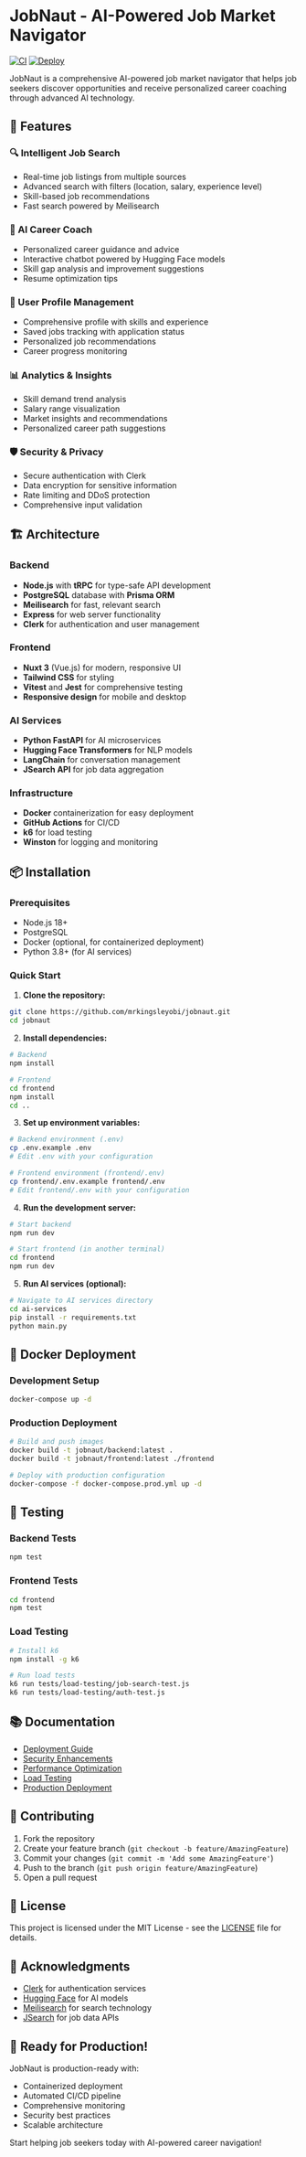 # JobNaut - AI-Powered Job Market Navigator

[![CI](https://github.com/mrkingsleyobi/jobnaut/actions/workflows/ci.yml/badge.svg)](https://github.com/mrkingsleyobi/jobnaut/actions/workflows/ci.yml)
[![Deploy](https://github.com/mrkingsleyobi/jobnaut/actions/workflows/deploy.yml/badge.svg)](https://github.com/mrkingsleyobi/jobnaut/actions/workflows/deploy.yml)

JobNaut is a comprehensive AI-powered job market navigator that helps job seekers discover opportunities and receive personalized career coaching through advanced AI technology.

## 🚀 Features

### 🔍 Intelligent Job Search
- Real-time job listings from multiple sources
- Advanced search with filters (location, salary, experience level)
- Skill-based job recommendations
- Fast search powered by Meilisearch

### 🤖 AI Career Coach
- Personalized career guidance and advice
- Interactive chatbot powered by Hugging Face models
- Skill gap analysis and improvement suggestions
- Resume optimization tips

### 👤 User Profile Management
- Comprehensive profile with skills and experience
- Saved jobs tracking with application status
- Personalized job recommendations
- Career progress monitoring

### 📊 Analytics & Insights
- Skill demand trend analysis
- Salary range visualization
- Market insights and recommendations
- Personalized career path suggestions

### 🛡️ Security & Privacy
- Secure authentication with Clerk
- Data encryption for sensitive information
- Rate limiting and DDoS protection
- Comprehensive input validation

## 🏗️ Architecture

### Backend
- **Node.js** with **tRPC** for type-safe API development
- **PostgreSQL** database with **Prisma ORM**
- **Meilisearch** for fast, relevant search
- **Express** for web server functionality
- **Clerk** for authentication and user management

### Frontend
- **Nuxt 3** (Vue.js) for modern, responsive UI
- **Tailwind CSS** for styling
- **Vitest** and **Jest** for comprehensive testing
- **Responsive design** for mobile and desktop

### AI Services
- **Python FastAPI** for AI microservices
- **Hugging Face Transformers** for NLP models
- **LangChain** for conversation management
- **JSearch API** for job data aggregation

### Infrastructure
- **Docker** containerization for easy deployment
- **GitHub Actions** for CI/CD
- **k6** for load testing
- **Winston** for logging and monitoring

## 📦 Installation

### Prerequisites
- Node.js 18+
- PostgreSQL
- Docker (optional, for containerized deployment)
- Python 3.8+ (for AI services)

### Quick Start

1. **Clone the repository:**
```bash
git clone https://github.com/mrkingsleyobi/jobnaut.git
cd jobnaut
```

2. **Install dependencies:**
```bash
# Backend
npm install

# Frontend
cd frontend
npm install
cd ..
```

3. **Set up environment variables:**
```bash
# Backend environment (.env)
cp .env.example .env
# Edit .env with your configuration

# Frontend environment (frontend/.env)
cp frontend/.env.example frontend/.env
# Edit frontend/.env with your configuration
```

4. **Run the development server:**
```bash
# Start backend
npm run dev

# Start frontend (in another terminal)
cd frontend
npm run dev
```

5. **Run AI services (optional):**
```bash
# Navigate to AI services directory
cd ai-services
pip install -r requirements.txt
python main.py
```

## 🐳 Docker Deployment

### Development Setup
```bash
docker-compose up -d
```

### Production Deployment
```bash
# Build and push images
docker build -t jobnaut/backend:latest .
docker build -t jobnaut/frontend:latest ./frontend

# Deploy with production configuration
docker-compose -f docker-compose.prod.yml up -d
```

## 🧪 Testing

### Backend Tests
```bash
npm test
```

### Frontend Tests
```bash
cd frontend
npm test
```

### Load Testing
```bash
# Install k6
npm install -g k6

# Run load tests
k6 run tests/load-testing/job-search-test.js
k6 run tests/load-testing/auth-test.js
```

## 📚 Documentation

- [Deployment Guide](docs/deployment-guide.md)
- [Security Enhancements](docs/security-enhancements.md)
- [Performance Optimization](docs/performance-optimization.md)
- [Load Testing](docs/load-testing.md)
- [Production Deployment](docs/production-deployment.md)

## 🤝 Contributing

1. Fork the repository
2. Create your feature branch (`git checkout -b feature/AmazingFeature`)
3. Commit your changes (`git commit -m 'Add some AmazingFeature'`)
4. Push to the branch (`git push origin feature/AmazingFeature`)
5. Open a pull request

## 📄 License

This project is licensed under the MIT License - see the [LICENSE](LICENSE) file for details.

## 🙏 Acknowledgments

- [Clerk](https://clerk.dev) for authentication services
- [Hugging Face](https://huggingface.co) for AI models
- [Meilisearch](https://meilisearch.com) for search technology
- [JSearch](https://jsearch.io) for job data APIs

## 🚀 Ready for Production!

JobNaut is production-ready with:
- Containerized deployment
- Automated CI/CD pipeline
- Comprehensive monitoring
- Security best practices
- Scalable architecture

Start helping job seekers today with AI-powered career navigation!